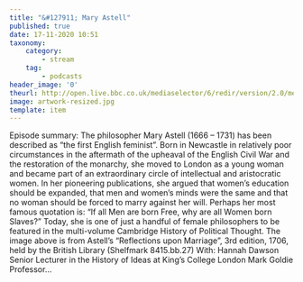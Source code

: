 ```yaml
---
title: "&#127911; Mary Astell"
published: true
date: 17-11-2020 10:51
taxonomy:
    category:
        - stream
    tag:
        - podcasts
header_image: '0'
theurl: http://open.live.bbc.co.uk/mediaselector/6/redir/version/2.0/mediaset/audio-nondrm-download/proto/http/vpid/p08xcr1c.mp3
image: artwork-resized.jpg
template: item
--- 
```

Episode summary: The philosopher Mary Astell (1666 – 1731) has been described as “the first English feminist”. Born in Newcastle in relatively poor circumstances in the aftermath of the upheaval of the English Civil War and the restoration of the monarchy, she moved to London as a young woman and became part of an extraordinary circle of intellectual and aristocratic women. In her pioneering publications, she argued that women’s education should be expanded, that men and women’s minds were the same and that no woman should be forced to marry against her will. Perhaps her most famous quotation is: “If all Men are born Free, why are all Women born Slaves?” Today, she is one of just a handful of female philosophers to be featured in the multi-volume Cambridge History of Political Thought. The image above is from Astell’s “Reflections upon Marriage”, 3rd edition, 1706, held by the British Library (Shelfmark 8415.bb.27) With: Hannah Dawson Senior Lecturer in the History of Ideas at King’s College London Mark Goldie Professor…
